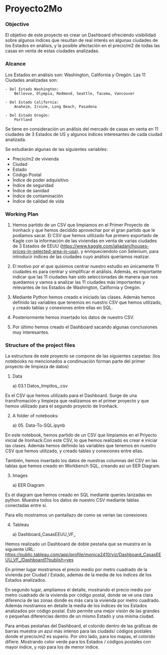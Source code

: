 # Proyecto2Mo


### Objective

El objetivo de este proyecto es crear un Dashboard ofreciendo visibilidad sobre algunos índices que resultan de real interés en algunas ciudades de los Estados en análisis, y la posible afectación en el precio/m2 de todas las casas en venta de estas ciudades analizadas.


### Alcance

Los Estados en análisis son: Washington, California y Oregón.
Las 11 Ciudades analizadas son: 

    - Del Estado Washington: 
        Bellevue, Olympia, Redmond, Seattle, Tacoma, Vancouver
        
    - Del Estado California:
        Anaheim, Irvine, Long Beach, Pasadena
    
    - Del Estado Oregón:
        Portland


Se tiene en consideración un análisis del mercado de casas en venta en 11 ciudades de 3 Estados de US y algunos índices interesantes de cada ciudad analizada. 

Se estudiarán algunas de las siguientes variables:
 
 - Precio/m2 de vivienda
 - Ciudad
 - Estado
 - Código Postal
 - Índice de poder adquisitivo
 - Índice de seguridad
 - Índice de sanidad
 - Índice de contaminación
 - Índice de calidad de vida


### Working Plan

1) Hemos partido de un CSV que limpiamos en el Primer Proyecto de Ironhack y que hemos decidido aprovechar por el gran partido que le podíamos sacar. El CSV que hemos utilizado fue primero exportado de Kagle con la información de las viviendas en venta de varias ciudades de 3 Estados de EEUU (https://www.kaggle.com/ialjadani/houses-prices-in-selected-area-in-usa), y enriqueciendolo con Selenium, para introducir índices de las ciudades cuyo análisis queríamos realizar. 

2) El motivo por el que quisimos centrar nuestro estudio en únicamente 11 ciudades es para centrar y simplificar el análisis. Además, es importante indicar que las 11 ciudades han sido seleccionadas de manera que nos quedamos y vamos a analizar las 11 ciudades más importantes y relevantes de los Estados de Washington, California y Oregón. 

3) Mediante Python hemos creado e iniciado las clases. Además hemos definido las variables que tenemos en nuestro CSV que hemos utilizado, y creado tablas y conexiones entre ellas en SQL.

4) Posteriormente hemos insertado los datos de nuestro CSV.

5) Por último hemos creado el Dashboard sacando algunas conclusiones muy interesantes.


### Structure of the project files


La estructura de este proyecto se compone de las siguientes carpetas:
(los notebooks no mencionados a condinuación forman parte del primer proyecto de limpieza de datos)

 1. Data
 
    a) 03.1 Datos_limpitos_.csv 
    
Es el CSV que hemos utilizado para el Dashboard. Surge de una transfromación y limpieza que realizamos en el primer proyecto y que hemos utilizado para el segundo proyecto de Ironhack.
    

 2. A folder of notebooks: 
 
     a) 05. Data-To-SQL.ipynb

En este notebook, hemos partido de un CSV que limpiamos en el Priyecto inicial de Ironhack.Con este CSV, lo que hemos realizado es crear e iniciar las clases. Además hemos definido las variables que tenemos en nuestro CSV que hemos utilizado, y creado tablas y conexiones entre ellas.

También, hemos insertado los datos de nuestras columnas del CSV en las tablas que hemos creado en Workbench SQL, creando así un EER Diagram.

 3. Images
 
    a) EER Diagram
    
Es el diagram que hemos creado en SQL mediante queries lanzadas en python. Muestra todos los datos de nuestro CSV mediante tablas conectadas entre sí.

Para ello mostramos un pantallazo de como se verían las conexiones

 4. Tableau
 
    a) Dashboard_CasasEEUU_VF_
 
Hemos realizado un Dashboard de doble pestaña que se muestra en la siguiente URL: https://public.tableau.com/app/profile/monica2410/viz/Dashboard_CasasEEUU_VF_/Dashboard1?publish=yes

En primer lugar mostramos el precio medio por metro cuadrado de la vivienda por Ciudad / Estado, además de la media de los índices de los Estados analizados. 
 
En segundo lugar, ampliamos el detalle, mostrando el precio medio por metro cuadrado de la vivienda por código postal, donde se ve una clara diferencia de las zonas donde es más cara la vivienda por metro cuadrado. Además mostramos en detalle la media de los índices de los Estados analizados por código postal. Esto permite una mejor visión de las grandes o pequeñas diferencias dentro de un mismo Estado y una misma ciudad.

Para ambas pestañas del Dashboard, el colorido dentro de las gráficas de barras muestra un azul más intenso para las ciudads/ códigos postales donde el precio/m2 es superio.
Por otro lado, para los mapas, el colorido difiere. Mostrando color verde para los Estados / códigos postales con mayor índice, y rojo para los de menor índice.
 